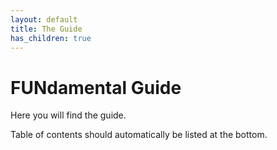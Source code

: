 ```yaml
---
layout: default
title: The Guide
has_children: true
---
```



# FUNdamental Guide
Here you will find the guide.


Table of contents should automatically be listed at the bottom. 
